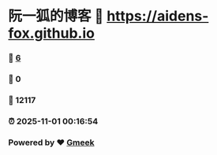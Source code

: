 # 阮一狐的博客 :link: https://aidens-fox.github.io 
### :page_facing_up: [6](https://aidens-fox.github.io/tag.html) 
### :speech_balloon: 0 
### :hibiscus: 12117 
### :alarm_clock: 2025-11-01 00:16:54 
### Powered by :heart: [Gmeek](https://github.com/Meekdai/Gmeek)
